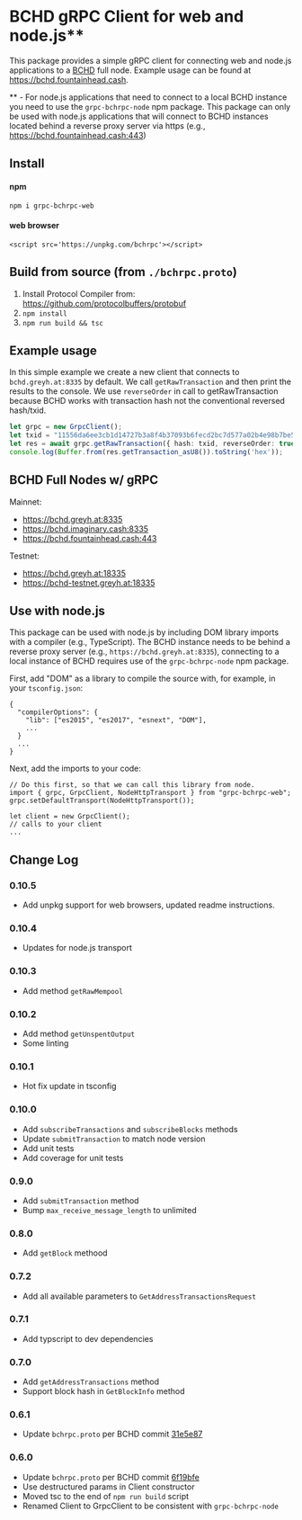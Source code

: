 # BCHD gRPC Client for web and node.js**

This package provides a simple gRPC client for connecting web and node.js applications to a [BCHD](https://bchd.cash) full node.  Example usage can be found at https://bchd.fountainhead.cash.

** - For node.js applications that need to connect to a local BCHD instance you need to use the `grpc-bchrpc-node`  npm package.  This package can only be used with node.js applications that will connect to BCHD instances located behind a reverse proxy server via https (e.g., https://bchd.fountainhead.cash:443)



## Install

#### npm
`npm i grpc-bchrpc-web`

#### web browser
`<script src='https://unpkg.com/bchrpc'></script>`



## Build from source (from `./bchrpc.proto`)
1. Install Protocol Compiler from: https://github.com/protocolbuffers/protobuf
2. `npm install`
3. `npm run build && tsc`



## Example usage

In this simple example we create a new client that connects to `bchd.greyh.at:8335` by default.  We call `getRawTransaction` and then print the results to the console.  We use `reverseOrder` in call to getRawTransaction because BCHD works with transaction hash not the conventional reversed hash/txid.

```ts
let grpc = new GrpcClient();
let txid = "11556da6ee3cb1d14727b3a8f4b37093b6fecd2bc7d577a02b4e98b7be58a7e8";
let res = await grpc.getRawTransaction({ hash: txid, reverseOrder: true });
console.log(Buffer.from(res.getTransaction_asU8()).toString('hex'));
```



## BCHD Full Nodes w/ gRPC

Mainnet:
* https://bchd.greyh.at:8335
* https://bchd.imaginary.cash:8335
* https://bchd.fountainhead.cash:443

Testnet:
* https://bchd.greyh.at:18335
* https://bchd-testnet.greyh.at:18335



## Use with node.js

This package can be used with node.js by including DOM library imports with a compiler (e.g., TypeScript).  The BCHD instance needs to be behind a reverse proxy server (e.g., `https://bchd.greyh.at:8335`), connecting to a local instance of BCHD requires use of the `grpc-bchrpc-node` npm package.

First, add "DOM" as a library to compile the source with, for example, in your `tsconfig.json`:

```
{
  "compilerOptions": {
    "lib": ["es2015", "es2017", "esnext", "DOM"],
    ...
  }
  ...
}
```

Next, add the imports to your code:
```
// Do this first, so that we can call this library from node.
import { grpc, GrpcClient, NodeHttpTransport } from "grpc-bchrpc-web";
grpc.setDefaultTransport(NodeHttpTransport());

let client = new GrpcClient();
// calls to your client
...

```



## Change Log

### 0.10.5
- Add unpkg support for web browsers, updated readme instructions.

### 0.10.4
- Updates for node.js transport 

### 0.10.3
- Add method `getRawMempool`

### 0.10.2
- Add method `getUnspentOutput`
- Some linting

### 0.10.1
- Hot fix update in tsconfig

### 0.10.0
- Add `subscribeTransactions` and `subscribeBlocks` methods
- Update `submitTransaction` to match node version
- Add unit tests
- Add coverage for unit tests

### 0.9.0
- Add `submitTransaction` method
- Bump `max_receive_message_length` to unlimited

### 0.8.0
- Add `getBlock` methood

### 0.7.2
- Add all available parameters to `GetAddressTransactionsRequest`

### 0.7.1
- Add typscript to dev dependencies

### 0.7.0
- Add `getAddressTransactions` method
- Support block hash in `GetBlockInfo` method

### 0.6.1
- Update `bchrpc.proto` per BCHD commit [31e5e87](https://github.com/gcash/bchd/blob/master/bchrpc/bchrpc.proto)

### 0.6.0
- Update `bchrpc.proto` per BCHD commit [6f19bfe](https://github.com/gcash/bchd/blob/master/bchrpc/bchrpc.proto)
- Use destructured params in Client constructor
- Moved tsc to the end of `npm run build` script
- Renamed Client to GrpcClient to be consistent with `grpc-bchrpc-node`
